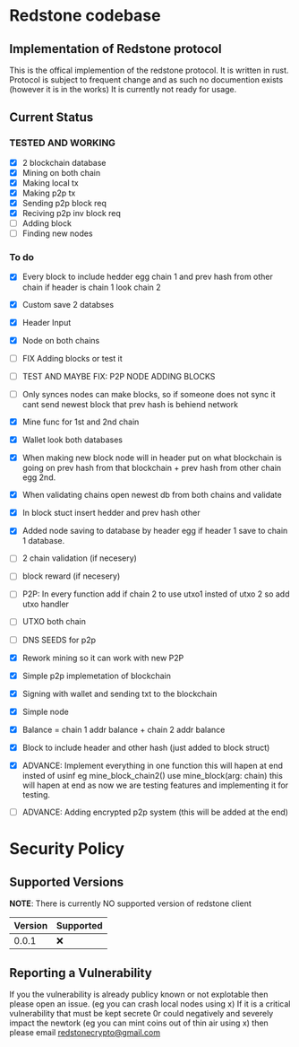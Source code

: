 # Redstone codebase
## Implementation of Redstone protocol
This is the offical implemention of the redstone protocol. It is written in rust. Protocol is subject to frequent change and as such no documention exists (however it is in the works) It is currently not ready for usage.


## Current Status
### TESTED AND WORKING
- [x] 2 blockchain database
- [x] Mining on both chain
- [x] Making local tx
- [x] Making p2p tx
- [x] Sending p2p block req
- [x] Reciving p2p inv block req
- [ ] Adding block
- [ ] Finding new nodes
### To do
- [x] Every block to include hedder egg chain 1 and prev hash from other chain if header is chain 1 look chain 2
- [x]  Custom save 2 databses
- [x]  Header Input
- [x]  Node on both chains
- [ ]  FIX Adding blocks or test it
- [ ] TEST AND MAYBE FIX: P2P NODE ADDING BLOCKS
- [ ]  Only synces nodes can make blocks, so if someone does not sync it cant send newest block that prev hash is behiend network
- [x]  Mine func for 1st and 2nd chain
- [x]  Wallet look both databases
- [x]  When making new block node will in header put on what blockchain is going on prev hash from that blockchain + prev hash from other chain egg 2nd.
- [x]  When validating chains open newest db from both chains and validate
- [x] In block stuct insert hedder and prev hash other
- [x]  Added node saving to database by header egg if header 1 save to chain 1 database.
- [ ] 2 chain validation (if necesery)
- [ ] block reward (if necesery)
- [ ] P2P: In every function add if chain 2 to use utxo1 insted of utxo 2 so add utxo handler
- [ ] UTXO both chain
- [ ] DNS SEEDS for p2p
- [x] Rework mining so it can work with new P2P
- [x] Simple p2p implemetation of blockchain
- [x] Signing with wallet and sending txt to the blockchain
- [x] Simple node
- [x] Balance = chain 1 addr balance + chain 2 addr balance
- [x] Block to include header and other hash (just added to block struct)
- [x] ADVANCE: Implement everything in one function this will hapen at end insted of usinf eg mine_block_chain2() use mine_block(arg: chain) this will hapen at end as now we are testing features and implementing it for testing.
- [ ] ADVANCE: Adding encrypted p2p system (this will be added at the end)



# Security Policy

## Supported Versions

**NOTE**: There is currently NO supported version of redstone client

| Version | Supported          |
| ------- | ------------------ |
| 0.0.1   | :x: |              |


## Reporting a Vulnerability

If you the vulnerability is already publicy known or not explotable then please open an issue. (eg you can crash local nodes using x)
If it is a critical vulnerability that must be kept secrete 0r could negatively and severely impact the newtork (eg you can mint coins out of thin air using x) then please email redstonecrypto@gmail.com
